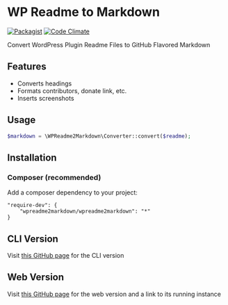 # WP Readme to Markdown

[![Packagist](https://img.shields.io/packagist/v/wpreadme2markdown/wpreadme2markdown.svg?maxAge=2592000)](https://packagist.org/packages/wpreadme2markdown/wpreadme2markdown)
[![Code Climate](https://img.shields.io/codeclimate/github/wpreadme2markdown/wp-readme-to-markdown.svg?maxAge=2592000)](https://codeclimate.com/github/wpreadme2markdown/wp-readme-to-markdown)

Convert WordPress Plugin Readme Files to GitHub Flavored Markdown

## Features

* Converts headings
* Formats contributors, donate link, etc.
* Inserts screenshots

## Usage

```php
$markdown = \WPReadme2Markdown\Converter::convert($readme);
```

## Installation

### Composer (recommended)

Add a composer dependency to your project:

    "require-dev": {
        "wpreadme2markdown/wpreadme2markdown": "*"
    }

## CLI Version

Visit [this GitHub page](https://github.com/wpreadme2markdown/wp2md) for the CLI version

## Web Version

Visit [this GitHub page](https://github.com/wpreadme2markdown/web) for the web version and a link to its running instance
